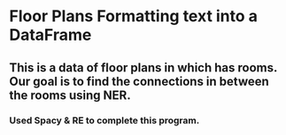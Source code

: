 # Floor Plans Formatting text into a DataFrame
## This is a data of floor plans in which has rooms. Our goal is to find the connections in between the rooms using NER.
### Used Spacy & RE to complete this program. 